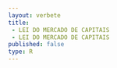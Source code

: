 ```yaml
---
layout: verbete
title:
 - LEI DO MERCADO DE CAPITAIS
 - LEI DO MERCADO DE CAPITAIS
published: false
type: R
---
```


